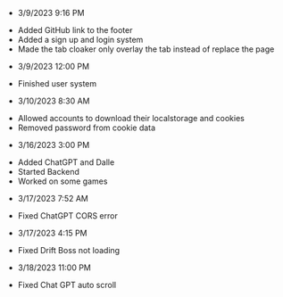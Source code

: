 -   3/9/2023 9:16 PM

*   Added GitHub link to the footer
*   Added a sign up and login system
*   Made the tab cloaker only overlay the tab instead of replace the page

-   3/9/2023 12:00 PM

*   Finished user system

-   3/10/2023 8:30 AM

*   Allowed accounts to download their localstorage and cookies
*   Removed password from cookie data

-   3/16/2023 3:00 PM

*   Added ChatGPT and Dalle
*   Started Backend
*   Worked on some games

-   3/17/2023 7:52 AM

*   Fixed ChatGPT CORS error

-   3/17/2023 4:15 PM

*   Fixed Drift Boss not loading

-   3/18/2023 11:00 PM

*   Fixed Chat GPT auto scroll
